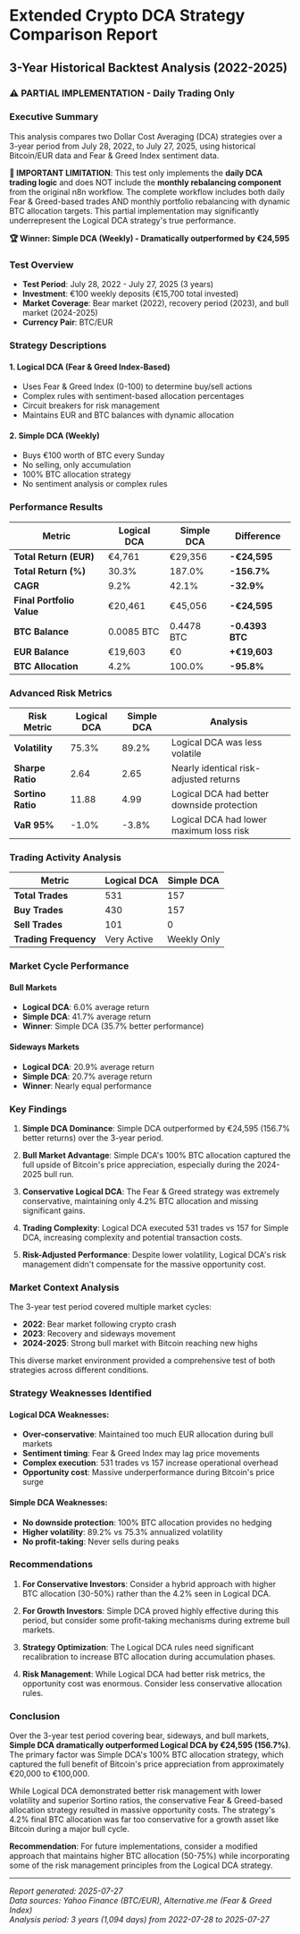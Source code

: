 # Extended Crypto DCA Strategy Comparison Report
## 3-Year Historical Backtest Analysis (2022-2025)
### ⚠️ PARTIAL IMPLEMENTATION - Daily Trading Only

### Executive Summary

This analysis compares two Dollar Cost Averaging (DCA) strategies over a 3-year period from July 28, 2022, to July 27, 2025, using historical Bitcoin/EUR data and Fear & Greed Index sentiment data.

**🚨 IMPORTANT LIMITATION**: This test only implements the **daily DCA trading logic** and does NOT include the **monthly rebalancing component** from the original n8n workflow. The complete workflow includes both daily Fear & Greed-based trades AND monthly portfolio rebalancing with dynamic BTC allocation targets. This partial implementation may significantly underrepresent the Logical DCA strategy's true performance.

**🏆 Winner: Simple DCA (Weekly) - Dramatically outperformed by €24,595**

### Test Overview

- **Test Period**: July 28, 2022 - July 27, 2025 (3 years)
- **Investment**: €100 weekly deposits (€15,700 total invested)
- **Market Coverage**: Bear market (2022), recovery period (2023), and bull market (2024-2025)
- **Currency Pair**: BTC/EUR

### Strategy Descriptions

#### 1. Logical DCA (Fear & Greed Index-Based)
- Uses Fear & Greed Index (0-100) to determine buy/sell actions
- Complex rules with sentiment-based allocation percentages
- Circuit breakers for risk management
- Maintains EUR and BTC balances with dynamic allocation

#### 2. Simple DCA (Weekly)
- Buys €100 worth of BTC every Sunday
- No selling, only accumulation
- 100% BTC allocation strategy
- No sentiment analysis or complex rules

### Performance Results

| Metric | Logical DCA | Simple DCA | Difference |
|--------|-------------|------------|------------|
| **Total Return (EUR)** | €4,761 | €29,356 | **-€24,595** |
| **Total Return (%)** | 30.3% | 187.0% | **-156.7%** |
| **CAGR** | 9.2% | 42.1% | **-32.9%** |
| **Final Portfolio Value** | €20,461 | €45,056 | **-€24,595** |
| **BTC Balance** | 0.0085 BTC | 0.4478 BTC | **-0.4393 BTC** |
| **EUR Balance** | €19,603 | €0 | **+€19,603** |
| **BTC Allocation** | 4.2% | 100.0% | **-95.8%** |

### Advanced Risk Metrics

| Risk Metric | Logical DCA | Simple DCA | Analysis |
|-------------|-------------|------------|----------|
| **Volatility** | 75.3% | 89.2% | Logical DCA was less volatile |
| **Sharpe Ratio** | 2.64 | 2.65 | Nearly identical risk-adjusted returns |
| **Sortino Ratio** | 11.88 | 4.99 | Logical DCA had better downside protection |
| **VaR 95%** | -1.0% | -3.8% | Logical DCA had lower maximum loss risk |

### Trading Activity Analysis

| Metric | Logical DCA | Simple DCA |
|--------|-------------|------------|
| **Total Trades** | 531 | 157 |
| **Buy Trades** | 430 | 157 |
| **Sell Trades** | 101 | 0 |
| **Trading Frequency** | Very Active | Weekly Only |

### Market Cycle Performance

#### Bull Markets
- **Logical DCA**: 6.0% average return
- **Simple DCA**: 41.7% average return
- **Winner**: Simple DCA (35.7% better performance)

#### Sideways Markets
- **Logical DCA**: 20.9% average return
- **Simple DCA**: 20.7% average return
- **Winner**: Nearly equal performance

### Key Findings

1. **Simple DCA Dominance**: Simple DCA outperformed by €24,595 (156.7% better returns) over the 3-year period.

2. **Bull Market Advantage**: Simple DCA's 100% BTC allocation captured the full upside of Bitcoin's price appreciation, especially during the 2024-2025 bull run.

3. **Conservative Logical DCA**: The Fear & Greed strategy was extremely conservative, maintaining only 4.2% BTC allocation and missing significant gains.

4. **Trading Complexity**: Logical DCA executed 531 trades vs 157 for Simple DCA, increasing complexity and potential transaction costs.

5. **Risk-Adjusted Performance**: Despite lower volatility, Logical DCA's risk management didn't compensate for the massive opportunity cost.

### Market Context Analysis

The 3-year test period covered multiple market cycles:
- **2022**: Bear market following crypto crash
- **2023**: Recovery and sideways movement
- **2024-2025**: Strong bull market with Bitcoin reaching new highs

This diverse market environment provided a comprehensive test of both strategies across different conditions.

### Strategy Weaknesses Identified

#### Logical DCA Weaknesses:
- **Over-conservative**: Maintained too much EUR allocation during bull markets
- **Sentiment timing**: Fear & Greed Index may lag price movements
- **Complex execution**: 531 trades vs 157 increase operational overhead
- **Opportunity cost**: Massive underperformance during Bitcoin's price surge

#### Simple DCA Weaknesses:
- **No downside protection**: 100% BTC allocation provides no hedging
- **Higher volatility**: 89.2% vs 75.3% annualized volatility
- **No profit-taking**: Never sells during peaks

### Recommendations

1. **For Conservative Investors**: Consider a hybrid approach with higher BTC allocation (30-50%) rather than the 4.2% seen in Logical DCA.

2. **For Growth Investors**: Simple DCA proved highly effective during this period, but consider some profit-taking mechanisms during extreme bull markets.

3. **Strategy Optimization**: The Logical DCA rules need significant recalibration to increase BTC allocation during accumulation phases.

4. **Risk Management**: While Logical DCA had better risk metrics, the opportunity cost was enormous. Consider less conservative allocation rules.

### Conclusion

Over the 3-year test period covering bear, sideways, and bull markets, **Simple DCA dramatically outperformed Logical DCA by €24,595 (156.7%)**. The primary factor was Simple DCA's 100% BTC allocation strategy, which captured the full benefit of Bitcoin's price appreciation from approximately €20,000 to €100,000.

While Logical DCA demonstrated better risk management with lower volatility and superior Sortino ratios, the conservative Fear & Greed-based allocation strategy resulted in massive opportunity costs. The strategy's 4.2% final BTC allocation was far too conservative for a growth asset like Bitcoin during a major bull cycle.

**Recommendation**: For future implementations, consider a modified approach that maintains higher BTC allocation (50-75%) while incorporating some of the risk management principles from the Logical DCA strategy.

---

*Report generated: 2025-07-27*  
*Data sources: Yahoo Finance (BTC/EUR), Alternative.me (Fear & Greed Index)*  
*Analysis period: 3 years (1,094 days) from 2022-07-28 to 2025-07-27*